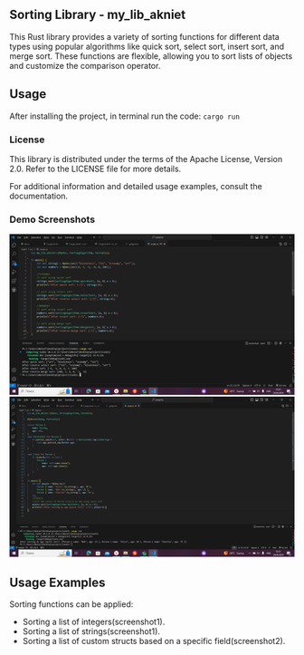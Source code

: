 ## Sorting Library - my_lib_akniet
This Rust library provides a variety of sorting functions for different data types using popular algorithms like quick sort, select sort, insert sort, and merge sort. These functions are flexible, allowing you to sort lists of objects and customize the comparison operator.

## Usage
After installing the project, in terminal run the code:
`
cargo run
`

### License
This library is distributed under the terms of the Apache License, Version 2.0. Refer to the LICENSE file for more details.

For additional information and detailed usage examples, consult the documentation.

### Demo Screenshots
![Example1 Screenshot](screen1.png)
![Example2 Screenshot](screen2.png)

## Usage Examples
Sorting functions can be applied:

- Sorting a list of integers(screenshot1).
- Sorting a list of strings(screenshot1).
- Sorting a list of custom structs based on a specific field(screenshot2).
